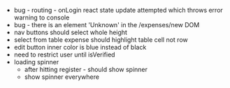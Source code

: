 - bug - routing - onLogin react state update attempted which throws error warning to console
- bug - there is an element 'Unknown' in the /expenses/new DOM
- nav buttons should select whole height
- select from table expense should highlight table cell not row
- edit button inner color is blue instead of black
- need to restrict user until isVerified
- loading spinner
  - after hitting register - should show spinner
  - show spinner everywhere